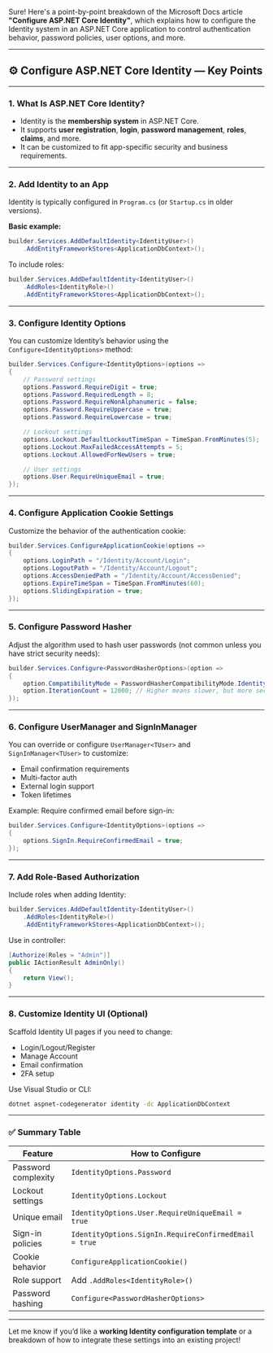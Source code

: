 Sure! Here's a point-by-point breakdown of the Microsoft Docs article **"Configure ASP.NET Core Identity"**, which explains how to configure the Identity system in an ASP.NET Core application to control authentication behavior, password policies, user options, and more.

---

## ⚙️ Configure ASP.NET Core Identity — Key Points

---

### **1. What Is ASP.NET Core Identity?**

- Identity is the **membership system** in ASP.NET Core.
- It supports **user registration**, **login**, **password management**, **roles**, **claims**, and more.
- It can be customized to fit app-specific security and business requirements.

---

### **2. Add Identity to an App**

Identity is typically configured in `Program.cs` (or `Startup.cs` in older versions).

**Basic example:**
```csharp
builder.Services.AddDefaultIdentity<IdentityUser>()
    .AddEntityFrameworkStores<ApplicationDbContext>();
```

To include roles:
```csharp
builder.Services.AddDefaultIdentity<IdentityUser>()
    .AddRoles<IdentityRole>()
    .AddEntityFrameworkStores<ApplicationDbContext>();
```

---

### **3. Configure Identity Options**

You can customize Identity’s behavior using the `Configure<IdentityOptions>` method:

```csharp
builder.Services.Configure<IdentityOptions>(options =>
{
    // Password settings
    options.Password.RequireDigit = true;
    options.Password.RequiredLength = 8;
    options.Password.RequireNonAlphanumeric = false;
    options.Password.RequireUppercase = true;
    options.Password.RequireLowercase = true;

    // Lockout settings
    options.Lockout.DefaultLockoutTimeSpan = TimeSpan.FromMinutes(5);
    options.Lockout.MaxFailedAccessAttempts = 5;
    options.Lockout.AllowedForNewUsers = true;

    // User settings
    options.User.RequireUniqueEmail = true;
});
```

---

### **4. Configure Application Cookie Settings**

Customize the behavior of the authentication cookie:
```csharp
builder.Services.ConfigureApplicationCookie(options =>
{
    options.LoginPath = "/Identity/Account/Login";
    options.LogoutPath = "/Identity/Account/Logout";
    options.AccessDeniedPath = "/Identity/Account/AccessDenied";
    options.ExpireTimeSpan = TimeSpan.FromMinutes(60);
    options.SlidingExpiration = true;
});
```

---

### **5. Configure Password Hasher**

Adjust the algorithm used to hash user passwords (not common unless you have strict security needs):

```csharp
builder.Services.Configure<PasswordHasherOptions>(option =>
{
    option.CompatibilityMode = PasswordHasherCompatibilityMode.IdentityV3;
    option.IterationCount = 12000; // Higher means slower, but more secure
});
```

---

### **6. Configure UserManager and SignInManager**

You can override or configure `UserManager<TUser>` and `SignInManager<TUser>` to customize:

- Email confirmation requirements
- Multi-factor auth
- External login support
- Token lifetimes

Example: Require confirmed email before sign-in:
```csharp
builder.Services.Configure<IdentityOptions>(options =>
{
    options.SignIn.RequireConfirmedEmail = true;
});
```

---

### **7. Add Role-Based Authorization**

Include roles when adding Identity:
```csharp
builder.Services.AddDefaultIdentity<IdentityUser>()
    .AddRoles<IdentityRole>()
    .AddEntityFrameworkStores<ApplicationDbContext>();
```

Use in controller:
```csharp
[Authorize(Roles = "Admin")]
public IActionResult AdminOnly()
{
    return View();
}
```

---

### **8. Customize Identity UI (Optional)**

Scaffold Identity UI pages if you need to change:
- Login/Logout/Register
- Manage Account
- Email confirmation
- 2FA setup

Use Visual Studio or CLI:
```bash
dotnet aspnet-codegenerator identity -dc ApplicationDbContext
```

---

### ✅ Summary Table

| Feature                          | How to Configure                                              |
|----------------------------------|---------------------------------------------------------------|
| Password complexity              | `IdentityOptions.Password`                                    |
| Lockout settings                 | `IdentityOptions.Lockout`                                     |
| Unique email                     | `IdentityOptions.User.RequireUniqueEmail = true`              |
| Sign-in policies                 | `IdentityOptions.SignIn.RequireConfirmedEmail = true`         |
| Cookie behavior                  | `ConfigureApplicationCookie()`                                |
| Role support                     | Add `.AddRoles<IdentityRole>()`                               |
| Password hashing                 | `Configure<PasswordHasherOptions>`                            |

---

Let me know if you’d like a **working Identity configuration template** or a breakdown of how to integrate these settings into an existing project!